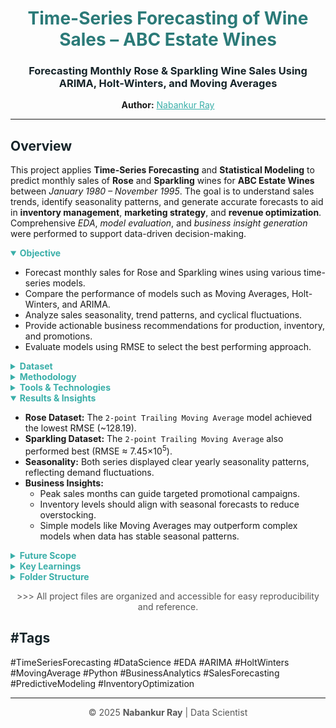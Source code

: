 <h1 align="center" style="color:#2b7a78;">Time-Series Forecasting of Wine Sales – ABC Estate Wines</h1>
<h3 align="center" style="color:#17252a;">Forecasting Monthly Rose & Sparkling Wine Sales Using ARIMA, Holt-Winters, and Moving Averages</h3>

<p align="center">
  <strong>Author:</strong> <a href="https://github.com/nabankur14" target="_blank" style="color:#3aafa9;">Nabankur Ray</a>
</p>

<hr>

<h2 style="color:#17252a;">Overview</h2>
<p>
This project applies <strong>Time-Series Forecasting</strong> and <strong>Statistical Modeling</strong> to predict monthly sales of <strong>Rose</strong> and <strong>Sparkling</strong> wines for <strong>ABC Estate Wines</strong> between <em>January 1980 – November 1995</em>. 
The goal is to understand sales trends, identify seasonality patterns, and generate accurate forecasts to aid in <strong>inventory management</strong>, <strong>marketing strategy</strong>, and <strong>revenue optimization</strong>. 
Comprehensive <em>EDA</em>, <em>model evaluation</em>, and <em>business insight generation</em> were performed to support data-driven decision-making.
</p>

<details open>
  <summary style="cursor:pointer; color:#3aafa9; font-weight:bold;">Objective</summary>
  <ul>
    <li>Forecast monthly sales for Rose and Sparkling wines using various time-series models.</li>
    <li>Compare the performance of models such as Moving Averages, Holt-Winters, and ARIMA.</li>
    <li>Analyze sales seasonality, trend patterns, and cyclical fluctuations.</li>
    <li>Provide actionable business recommendations for production, inventory, and promotions.</li>
    <li>Evaluate models using RMSE to select the best performing approach.</li>
  </ul>
</details>

<details>
  <summary style="cursor:pointer; color:#3aafa9; font-weight:bold;">Dataset</summary>
  <ul>
    <li><strong>Source:</strong> Historical sales data from ABC Estate Wines.</li>
    <li><strong>Period Covered:</strong> January 1980 – November 1995.</li>
    <li><strong>Variables:</strong>
      <ul>
        <li><code>YearMonth</code> – Monthly date index</li>
        <li><code>Rose</code> – Monthly Rose wine sales (units)</li>
        <li><code>Sparkling</code> – Monthly Sparkling wine sales (units)</li>
      </ul>
    </li>
    <li><strong>Data Cleaning:</strong> Missing values in Rose series imputed using mean. Sparkling dataset had no missing data.</li>
    <li><strong>Data Split:</strong> Train set (1980–1992) and Test set (1993–1995) for model validation.</li>
  </ul>
</details>

<details>
  <summary style="cursor:pointer; color:#3aafa9; font-weight:bold;">Methodology</summary>
  <ol>
    <li><strong>Data Preprocessing:</strong> 
      <ul>
        <li>Converted <code>YearMonth</code> column to datetime index.</li>
        <li>Handled missing values in the Rose dataset using mean imputation.</li>
      </ul>
    </li>
    <li><strong>Exploratory Data Analysis (EDA):</strong> 
      <ul>
        <li>Visualized trends, seasonality, and noise using line plots and decompositions.</li>
        <li>Identified seasonal peaks and yearly fluctuations in sales.</li>
      </ul>
    </li>
    <li><strong>Model Development:</strong> 
      <ul>
        <li>Baseline Models: Linear Regression, Moving Averages (2, 4, 6, 9 points).</li>
        <li>Smoothing Models: Simple Exponential Smoothing, Holt’s (Double), Holt-Winters (Triple).</li>
        <li>Statistical Models: ARIMA and Auto-ARIMA for optimized parameter selection.</li>
      </ul>
    </li>
    <li><strong>Evaluation Metrics:</strong> Root Mean Square Error (RMSE) for model comparison.</li>
  </ol>
</details>

<details>
  <summary style="cursor:pointer; color:#3aafa9; font-weight:bold;">Tools & Technologies</summary>
  <p>
  <code>Python</code>, <code>Pandas</code>, <code>NumPy</code>, <code>Matplotlib</code>, 
  <code>Seaborn</code>, <code>Statsmodels</code>, <code>pmdarima</code>, <code>Scikit-learn</code>, <code>Jupyter Notebook</code>
  </p>
</details>

<details open>
  <summary style="cursor:pointer; color:#3aafa9; font-weight:bold;">Results & Insights</summary>
  <ul>
    <li><strong>Rose Dataset:</strong> The <code>2-point Trailing Moving Average</code> model achieved the lowest RMSE (~128.19).</li>
    <li><strong>Sparkling Dataset:</strong> The <code>2-point Trailing Moving Average</code> also performed best (RMSE ≈ 7.45×10<sup>5</sup>).</li>
    <li><strong>Seasonality:</strong> Both series displayed clear yearly seasonality patterns, reflecting demand fluctuations.</li>
    <li><strong>Business Insights:</strong> 
      <ul>
        <li>Peak sales months can guide targeted promotional campaigns.</li>
        <li>Inventory levels should align with seasonal forecasts to reduce overstocking.</li>
        <li>Simple models like Moving Averages may outperform complex models when data has stable seasonal patterns.</li>
      </ul>
    </li>
  </ul>
</details>

<details>
  <summary style="cursor:pointer; color:#3aafa9; font-weight:bold;">Future Scope</summary>
  <ul>
    <li>Extend forecasting to additional wine categories (Red, White, etc.).</li>
    <li>Deploy the model using <strong>Streamlit</strong> for interactive sales prediction dashboards.</li>
    <li>Incorporate external variables (marketing spend, events, weather) for multivariate forecasting.</li>
    <li>Use advanced models (SARIMA, Prophet, LSTM) for long-term forecasts.</li>
  </ul>
</details>

<details>
  <summary style="cursor:pointer; color:#3aafa9; font-weight:bold;">Key Learnings</summary>
  <ul>
    <li>Gained expertise in <strong>time-series decomposition</strong>, <strong>stationarity testing (ADF)</strong>, and <strong>model comparison</strong>.</li>
    <li>Learned the importance of model interpretability in business decision-making.</li>
    <li>Understood how to link statistical forecasting with actionable business insights.</li>
    <li>Enhanced proficiency in Python’s <code>statsmodels</code> and <code>pmdarima</code> libraries.</li>
  </ul>
</details>

<details>
  <summary style="cursor:pointer; color:#3aafa9; font-weight:bold;">Folder Structure</summary>
  <pre style="background:#f0f0f0; padding:10px; border-radius:8px;">
  wine_sales_forecasting_project/
  │
  ├── Rose_Sales_Data.csv                         → Monthly Rose wine sales data
  ├── Sparkling_Sales_Data.csv                    → Monthly Sparkling wine sales data
  ├── rose_wines.ipynb                 → Main Jupyter Notebook for rose dataset (EDA + Modeling)
  ├── sparkling_wines.ipynb            → Main Jupyter Notebook for sparkling dataset (EDA + Modeling)  
  ├── Rose_Data_Report.pdf       → Full analytical & business report for rose dataset
  ├── Sparkling_Data_Report.pdf       → Full analytical & business report for sparkling dataset 
  └── README.md                                   → Project documentation (this file)
  </pre>
</details>

<p align="center" style="color:#555;">
>>> All project files are organized and accessible for easy reproducibility and reference.
</p>

<h2 style="color:#17252a;">#Tags</h2>
<p>
#TimeSeriesForecasting #DataScience #EDA #ARIMA #HoltWinters #MovingAverage #Python #BusinessAnalytics #SalesForecasting #PredictiveModeling #InventoryOptimization
</p>

<hr>
<p align="center" style="font-size:14px; color:#555;">
© 2025 <strong>Nabankur Ray</strong> | Data Scientist
</p>
